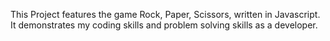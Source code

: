This Project features the game Rock, Paper, Scissors, written in Javascript. It demonstrates my coding skills and problem solving skills as a developer.
 
